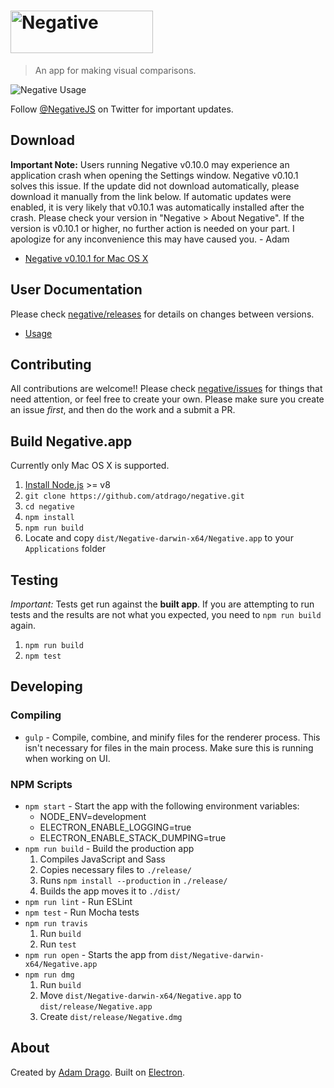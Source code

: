# <img alt="Negative" src="docs/header.png" width="228" height="68" />

> An app for making visual comparisons.

![Negative Usage](docs/demo-usage.gif)

Follow [@NegativeJS](https://twitter.com/negativejs) on Twitter for important updates.

## Download
**Important Note:** Users running Negative v0.10.0 may experience an application crash when opening the Settings window. Negative v0.10.1 solves this issue. If the update did not download automatically, please download it manually from the link below. If automatic updates were enabled, it is very likely that v0.10.1 was automatically installed after the crash. Please check your version in "Negative > About Negative". If the version is v0.10.1 or higher, no further action is needed on your part. I apologize for any inconvenience this may have caused you. - Adam
- [Negative v0.10.1 for Mac OS X](https://github.com/atdrago/negative/releases/download/v0.10.1/Negative-v0.10.1.dmg)

## User Documentation
Please check [negative/releases](https://github.com/atdrago/negative/releases) for details on changes between versions.
- [Usage](docs/usage.md)

## Contributing
All contributions are welcome!! Please check [negative/issues](https://github.com/atdrago/negative/issues) for things that need attention, or feel free to create your own. Please make sure you create an issue *first*, and then do the work and a submit a PR.

## Build Negative.app

Currently only Mac OS X is supported.

1. [Install Node.js](https://nodejs.org/en/) >= v8
2. `git clone https://github.com/atdrago/negative.git`
3. `cd negative`
4. `npm install`
5. `npm run build`
6. Locate and copy `dist/Negative-darwin-x64/Negative.app` to your `Applications` folder

## Testing

*Important:* Tests get run against the **built app**. If you are attempting to run tests and the results are not what you expected, you need to `npm run build` again.

1. `npm run build`
2. `npm test`

## Developing

### Compiling
- `gulp` - Compile, combine, and minify files for the renderer process. This isn't necessary for files in the main process. Make sure this is running when working on UI.

### NPM Scripts
- `npm start` - Start the app with the following environment variables:
	- NODE_ENV=development
	- ELECTRON_ENABLE_LOGGING=true
	- ELECTRON_ENABLE_STACK_DUMPING=true
- `npm run build` - Build the production app
	1. Compiles JavaScript and Sass
	2. Copies necessary files to `./release/`
	3. Runs `npm install --production` in `./release/`
	4. Builds the app moves it to `./dist/`
- `npm run lint` - Run ESLint
- `npm test` - Run Mocha tests
- `npm run travis`
	1. Run `build`
	2. Run `test`
- `npm run open` - Starts the app from `dist/Negative-darwin-x64/Negative.app`
- `npm run dmg`
	1. Run `build`
	2. Move `dist/Negative-darwin-x64/Negative.app` to `dist/release/Negative.app`
	3. Create `dist/release/Negative.dmg`

## About
Created by [Adam Drago](http://adamdrago.com). Built on [Electron](http://electron.atom.io/).
